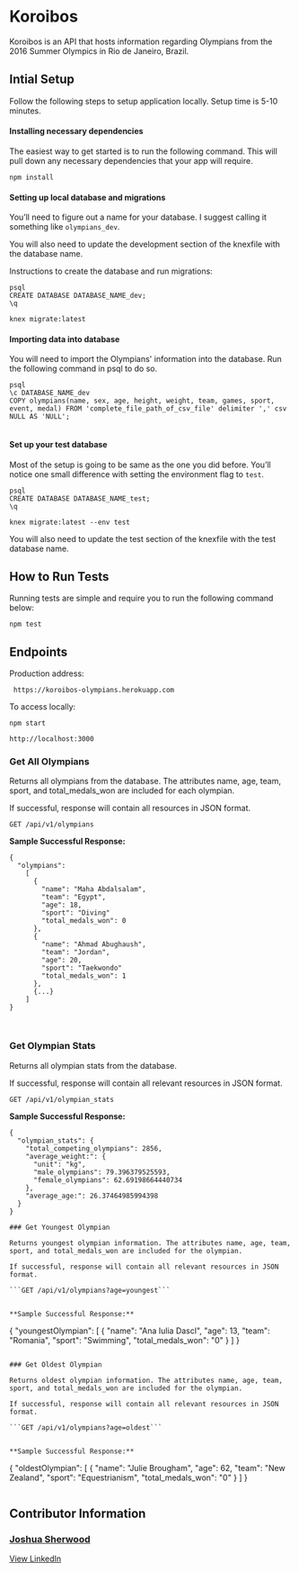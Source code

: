 # Koroibos

<!-- [![Build Status](https://travis-ci.com/Turing-MOD4-Cross-Pollination/be-help-yourself.svg?branch=master)](https://travis-ci.com/Turing-MOD4-Cross-Pollination/be-help-yourself) -->

Koroibos is an API that hosts information regarding Olympians from the 2016 Summer Olympics in Rio de Janeiro, Brazil.

<!-- #### [Visit Production Application](https://stormy-depths-45174.herokuapp.com/resources) -->


<!-- ## Table of Contents
 *  [Introduction](https://github.com/Turing-MOD4-Cross-Pollination/be-help-yourself#introduction)
 *  [Initial Setup](https://github.com/Turing-MOD4-Cross-Pollination/be-help-yourself#intial-setup)
 *  [How to Run Tests](https://github.com/Turing-MOD4-Cross-Pollination/be-help-yourself#how-to-run-tests)
 *  [Endpoint](https://github.com/Turing-MOD4-Cross-Pollination/be-help-yourself#endpoint)
 *  [Schema Design](https://github.com/Turing-MOD4-Cross-Pollination/be-help-yourself#schema-design)
 *  [Tech Stack List](https://github.com/Turing-MOD4-Cross-Pollination/be-help-yourself#tech-stack-list)
 *  [Core Contributors](https://github.com/Turing-MOD4-Cross-Pollination/be-help-yourself#core-contributors) -->

<!-- ## Introduction

* [Project Requirements](https://backend.turing.io/module4/projects/cross_pollination/cross_pollination_spec)

* [GitHub Project Board](https://github.com/orgs/Turing-MOD4-Cross-Pollination/projects/1) -->


 ## Intial Setup

 Follow the following steps to setup application locally. Setup time is 5-10 minutes.

#### Installing necessary dependencies
The easiest way to get started is to run the following command. This will pull down any necessary dependencies that your app will require.

`npm install`

#### Setting up local database and migrations
You’ll need to figure out a name for your database. I suggest calling it something like `olympians_dev`.  

You will also need to update the development section of the knexfile with the database name.


Instructions to create the database and run migrations:
```
psql
CREATE DATABASE DATABASE_NAME_dev;
\q

knex migrate:latest
```

#### Importing data into database
You will need to import the Olympians' information into the database. Run the following command in psql to do so.

```
psql
\c DATABASE_NAME_dev
COPY olympians(name, sex, age, height, weight, team, games, sport, event, medal) FROM 'complete_file_path_of_csv_file' delimiter ',' csv NULL AS 'NULL';


```


#### Set up your test database
Most of the setup is going to be same as the one you did before. You’ll notice one small difference with setting the environment flag to `test`.  

```
psql
CREATE DATABASE DATABASE_NAME_test;
\q

knex migrate:latest --env test
```

You will also need to update the test section of the knexfile with the test database name.


 ## How to Run Tests

 Running tests are simple and require you to run the following command below:

`npm test`


 ## Endpoints

Production address:

``` https://koroibos-olympians.herokuapp.com```

To access locally:

```npm start```

``` http://localhost:3000 ```

### Get All Olympians
Returns all olympians from the database. The attributes name, age, team, sport, and total_medals_won are included for each olympian.

If successful, response will contain all resources in JSON format.

```GET /api/v1/olympians```


**Sample Successful Response:**

```
{
  "olympians":
    [
      {
        "name": "Maha Abdalsalam",
        "team": "Egypt",
        "age": 18,
        "sport": "Diving"
        "total_medals_won": 0
      },
      {
        "name": "Ahmad Abughaush",
        "team": "Jordan",
        "age": 20,
        "sport": "Taekwondo"
        "total_medals_won": 1
      },
      {...}
    ]
}



```

### Get Olympian Stats
Returns all olympian stats from the database.

If successful, response will contain all relevant resources in JSON format.

```GET /api/v1/olympian_stats```


**Sample Successful Response:**

```
{
  "olympian_stats": {
    "total_competing_olympians": 2856,
    "average_weight:": {
      "unit": "kg",
      "male_olympians": 79.396379525593,
      "female_olympians": 62.69198664440734
    },
    "average_age:": 26.37464985994398
  }
}

### Get Youngest Olympian

Returns youngest olympian information. The attributes name, age, team, sport, and total_medals_won are included for the olympian.

If successful, response will contain all relevant resources in JSON format.

```GET /api/v1/olympians?age=youngest```


**Sample Successful Response:**

```
{
  "youngestOlympian": [
    {
      "name": "Ana Iulia Dascl",
      "age": 13,
      "team": "Romania",
      "sport": "Swimming",
      "total_medals_won": "0"
    }
  ]
}

```

### Get Oldest Olympian

Returns oldest olympian information. The attributes name, age, team, sport, and total_medals_won are included for the olympian.

If successful, response will contain all relevant resources in JSON format.

```GET /api/v1/olympians?age=oldest```


**Sample Successful Response:**

```
{
  "oldestOlympian": [
    {
      "name": "Julie Brougham",
      "age": 62,
      "team": "New Zealand",
      "sport": "Equestrianism",
      "total_medals_won": "0"
    }
  ]
}

```

```
<!--
### Get All Resources By ID
Returns the resource from the database that have a specified id. The attributes id, name, website, street, city, state, zip code, contact, notes, category, subcategory, and favorited can also be requested for the resource.

If successful, response will contain all relevant resources in JSON format.

**Sample Request Query:**

```
   {
      resource(id: 30) {
        name
        website
        street
        city
        state
      }
    }
```


**Sample Successful Response:**

```
{
  "data": {
    "resource": {
      "name": "Volunteers of America Mission",
      "website": "http://www.voacolorado.org/gethelp-denvermetro-\n foodnutrition-themission",
      "street": "2877 Lawrence Street Denver",
      "city": "Denver",
      "state": "CO"
    }
  }
}
```

### Get All Resources By City
Returns all resources from the database that have a specified city. The attributes id, name, website, street, city, state, zip code, contact, notes, category, subcategory, and favorited can also be requested for each resource.

If successful, response will contain all relevant resources in JSON format.

**Sample Request Query:**

```
    {
      resources_by_city(city: "Commerce City") {
        name
        website
        street
        city
        state
      }
    }
```


**Sample Successful Response:**

```
{
  "data": {
    "resources_by_city": [
      {
        "name": "Dr. Lawrence Willis (Commerce City Dental Center)",
        "website": "n/a",
        "street": "6537 E. 72nd Place",
        "city": "Commerce City",
        "state": "CO"
      }
    ]
  }
}
```

### Get All Resources By Zip Code
Returns all resources from the database that have a specified zip code. The attributes id, name, website, street, city, state, zip code, contact, notes, category, subcategory, and favorited can also be requested for each resource.

If successful, response will contain all relevant resources in JSON format.

**Sample Request Query:**

```
    {
      resources_by_zip_code(zip_code: "80226") {
        name
        website
        street
        city
        state
      }
    }
```


**Sample Successful Response:**

```
{
  "data": {
    "resources_by_zip_code": [
      {
        "name": "Rocky Mountain SER - Head Start Program",
        "website": "http://www.rmser.org/rmser-programs/headstart-program",
        "street": "150 Sheridan Blvd",
        "city": "Denver",
        "state": "CO"
      }
    ]
  }
}
```

### Get All Resources By Notes
Returns all resources from the database that have notes that contain something specified by the user. The attributes id, name, website, street, city, state, zip code, contact, notes, category, subcategory, and favorited can also be requested for each resource.

If successful, response will contain all relevant resources in JSON format.

**Sample Request Query:**

```
    {
      resources_by_notes(notes: "boxes") {
        name
        website
        street
        notes
      }
    }
```


**Sample Successful Response:**

```
{
  "data": {
    "resources_by_notes": [
      {
        "name": "Denver Rescue Mission: Ministry Outreach Center",
        "website": "https://www.denverrescuemission.org/emergency-services",
        "street": "5725 East 39th Avenue",
        "notes": "Food boxes available once a month: Tues.-Sat. 8:30-11am & 11:30am-4 pm"
      },
      {
        "name": "Denver Rescue Mission: Harvest Farms",
        "website": "https://www.denverrescuemission.org/emergency-services",
        "street": "4240 E. County Road 66",
        "notes": "Food boxes available once a month: Mon.-Fri. 9:45 am-11:45 am & 1pm-3:45 pm, Saturday 8am - 12pm"
      }
    ]
  }
}
```

### Get All Resources By Subcategory
Returns all resources from the database that have a specified subcategory. The attributes id, name, website, street, city, state, zip code, contact, notes, category, subcategory, and favorited can also be requested for each resource.

If successful, response will contain all relevant resources in JSON format.

**Sample Request Query:**

```
    {
      resources_by_subcategory(subcategory: "After School Programs") {
        name
        website
        street
        city
        state
      }
    }
```


**Sample Successful Response:**

```
{
  "data": {
    "resources_by_subcategory": [
      {
        "name": "YMCA Child Care Center",
        "website": "http://www.denverymca.org/child-care-camps",
        "street": "2625 S Colorado Blvd",
        "city": "Denver",
        "state": "CO"
      },
      {
        "name": "Sun Valley Youth Center",
        "website": "http://www.sunvalleyyouthcenter.org/programs",
        "street": "1230 Decatur St",
        "city": "Denver",
        "state": "CO"
      }
    ]
  }
}
```

### Get All Resources By Favorited
Returns all resources from the database that have a specified favorited status. The attributes id, name, website, street, city, state, zip code, contact, notes, category, subcategory, and favorited can also be requested for each resource.

If successful, response will contain all relevant resources in JSON format.

**Sample Request Query:**

```
    {
      resources_by_favorited(favorited: null) {
        name
        favorited
      }
    }
```


**Sample Successful Response:**

```
{
  "data": {
    "resources_by_favorited": [
      {
        "name": "Wee Cycle",
        "favorited": null
      }
    ]
  }
}
```


### Get All Recovery Groups
Returns all recovery groups from the database. The attributes title, subtitle, and address can also be requested for each recovery group.

``` GET /api/v1/resources ```

If successful, response will contain all recovery groups in JSON format.

**Sample Request Query:**

```
{
  recovery{
    title
    subtitle
    address
  }
}
```


**Sample Successful Response:**

```
{
  "data": {
    "recovery": [
      {
        "title": "AA: P.P. Workshop Mon - Sat 6:45 AM",
        "subtitle": "Too Young To Die Mon & Wed 8 PM",
        "address": "8545 E Dry Creek Rd"
      },
      {
        "title": "AA: Grateful 2b here",
        "subtitle": "Thursday7:30 pm",
        "address": "8700 E 21st Ave"
      }
     ]
    }
   }
```



 ## Schema Design

 ![image](https://user-images.githubusercontent.com/49769068/72028374-8261d700-323f-11ea-83d0-813dbb00fd7b.png)


 ## Tech Stack List
   *  [Node.js](https://nodejs.org/en/)
   *  [Knex](http://knexjs.org/)
   *  [PostgreSQL](https://www.postgresql.org/)
   *  [GraphQL](https://graphql.org/)
   *  [Heroku](https://heroku.com/) -->

  ## Contributor Information

  ### [Joshua Sherwood](https://github.com/joshsherwood1)
   [View LinkedIn](https://www.linkedin.com/in/sherwoodjosh/)
